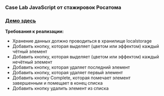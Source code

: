 ### Case Lab JavaScript от стажировок Росатома

### [Демо здесь](https://www.example.com)

**Требования к реализации:**
- Хранение данных должно проводиться в хранилище localstorage
- Добавить кнопку, которая выделяет (цветом или эффектом) каждый чётный элемент
- Добавить кнопку, которая выделяет (цветом или эффектом) каждый нечётный элемент
- Добавить кнопку, которая удаляет последний элемент
- Добавить кнопку, которая удаляет первый элемент
- Добавить кнопку Complete, которая помечает элемент завершенным и помещает в конец списка
- Добавить кнопку удалить элемент из списка